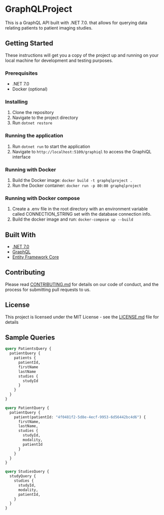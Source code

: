 # GraphQLProject

This is a GraphQL API built with .NET 7.0. that allows for querying data relating patients to patient imaging studies.

## Getting Started

These instructions will get you a copy of the project up and running on your local machine for development and testing purposes.

### Prerequisites

- .NET 7.0
- Docker (optional)

### Installing

1. Clone the repository
2. Navigate to the project directory
3. Run `dotnet restore`

### Running the application

1. Run `dotnet run` to start the application
2. Navigate to `http://localhost:5109/graphiql` to access the GraphiQL interface

### Running with Docker

1. Build the Docker image: `docker build -t graphqlproject .`
2. Run the Docker container: `docker run -p 80:80 graphqlproject`

### Running with Docker compose

1. Create a .env file in the root directory with an environment variable called CONNECTION_STRING set with the database connection info.
2. Build the docker image and run: `docker-compose up --build`

## Built With

- [.NET 7.0](https://dotnet.microsoft.com/download/dotnet/7.0)
- [GraphQL](https://graphql.org/)
- [Entity Framework Core](https://docs.microsoft.com/en-us/ef/core/)

## Contributing

Please read [CONTRIBUTING.md](CONTRIBUTING.md) for details on our code of conduct, and the process for submitting pull requests to us.

## License

This project is licensed under the MIT License - see the [LICENSE.md](LICENSE.md) file for details

## Sample Queries

```graphql
query PatientsQuery {
  patientQuery {
    patients {
      patientId,
      firstName
      lastName
      studies {
        studyId
      }
    }
  }
}
```

```graphql
query PatientQuery {
  patientQuery {
    patient(patientId: "4f0481f2-5d8e-4ecf-9953-6d56442bc4d6") {
      firstName,
      lastName,
      studies {
        studyId,
        modality,
        patientId
      }
    }
  }
}
```

```graphql
query StudiesQuery {
  studyQuery {
    studies {
      studyId,
      modality,
      patientId,
    }
  }
}
```